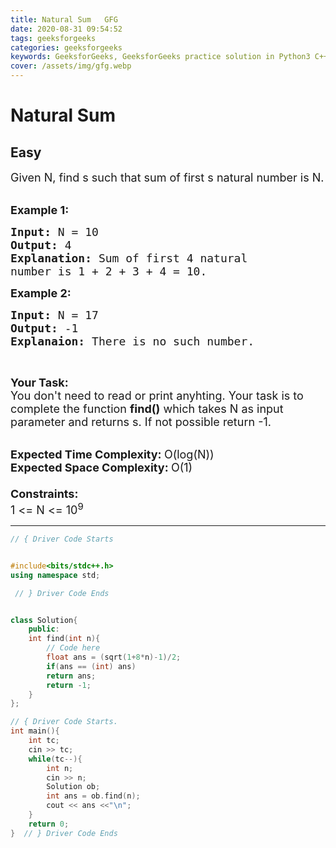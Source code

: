 ```yaml
---
title: Natural Sum   GFG
date: 2020-08-31 09:54:52
tags: geeksforgeeks
categories: geeksforgeeks
keywords: GeeksforGeeks, GeeksforGeeks practice solution in Python3 C++ Java, Natural Sum - GFG solution
cover: /assets/img/gfg.webp
---
```



# Natural Sum
## Easy 
<div class="problem-statement">
                <p></p><p><span style="font-size:18px">Given N, find s such that sum of first s natural number is N.</span><br>
&nbsp;</p>

<p><span style="font-size:18px"><strong>Example 1:</strong></span></p>

<pre><span style="font-size:18px"><strong>Input: </strong>N = 10
<strong>Output: </strong>4
<strong>Explanation:</strong>&nbsp;Sum of first 4 natural
number is 1 + 2 + 3 + 4 = 10.     </span>
</pre>

<p><span style="font-size:18px"><strong>Example 2:</strong></span></p>

<pre><span style="font-size:18px"><strong>Input: </strong>N = 17
<strong>Output: </strong>-1
<strong>Explanaion: </strong>There is no such number.</span>
</pre>

<p>&nbsp;</p>

<p><span style="font-size:18px"><strong>Your Task:</strong><br>
You don't need to read or print anyhting. Your task is to complete the function&nbsp;<strong>find()</strong>&nbsp;which takes N as input parameter and returns&nbsp;s. If not possible return -1.</span><br>
&nbsp;</p>

<p><span style="font-size:18px"><strong>Expected Time Complexity:&nbsp;</strong>O(log(N))<br>
<strong>Expected Space Complexity:&nbsp;</strong>O(1)<br>
<br>
<strong>Constraints:</strong><br>
1 &lt;= N &lt;= 10<sup>9</sup></span></p>
 <p></p>
            </div>

---




```cpp
// { Driver Code Starts


#include<bits/stdc++.h>
using namespace std;

 // } Driver Code Ends


class Solution{
	public:
   	int find(int n){
   	    // Code here
   	    float ans = (sqrt(1+8*n)-1)/2;
   	    if(ans == (int) ans)
   	    return ans; 
   	    return -1;
   	}    
};

// { Driver Code Starts.
int main(){
	int tc;
	cin >> tc;
	while(tc--){
		int n;
		cin >> n;
		Solution ob;
		int ans = ob.find(n);
		cout << ans <<"\n";
	}  
	return 0;
}  // } Driver Code Ends
```

